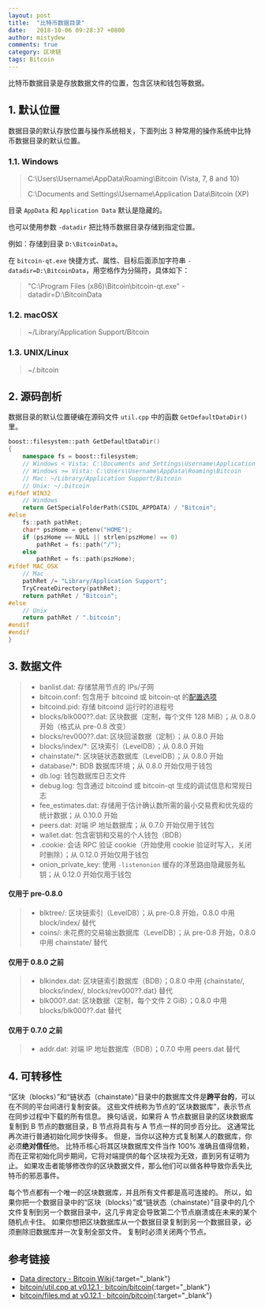 ```yaml
---
layout: post
title:  "比特币数据目录"
date:   2018-10-06 09:28:37 +0800
author: mistydew
comments: true
category: 区块链
tags: Bitcoin
---
```

比特币数据目录是存放数据文件的位置，包含区块和钱包等数据。

## 1. 默认位置

数据目录的默认存放位置与操作系统相关，下面列出 3 种常用的操作系统中比特币数据目录的默认位置。

### 1.1. Windows

> C:\Users\Username\AppData\Roaming\Bitcoin (Vista, 7, 8 and 10)
> 
> C:\Documents and Settings\Username\Application Data\Bitcoin (XP)

目录 `AppData` 和 `Application Data` 默认是隐藏的。

也可以使用参数 `-datadir` 把比特币数据目录存储到指定位置。

例如：存储到目录 `D:\BitcoinData`。

在 `bitcoin-qt.exe` 快捷方式、属性、目标后面添加字符串 `-datadir=D:\BitcoinData`，用空格作为分隔符，具体如下：

> "C:\Program Files (x86)\Bitcoin\bitcoin-qt.exe" -datadir=D:\BitcoinData

### 1.2. macOSX

> ~/Library/Application Support/Bitcoin

### 1.3. UNIX/Linux

> ~/.bitcoin

## 2. 源码剖析

数据目录的默认位置硬编在源码文件 `util.cpp` 中的函数 `GetDefaultDataDir()` 里。

```cpp
boost::filesystem::path GetDefaultDataDir()
{
    namespace fs = boost::filesystem;
    // Windows < Vista: C:\Documents and Settings\Username\Application Data\Bitcoin
    // Windows >= Vista: C:\Users\Username\AppData\Roaming\Bitcoin
    // Mac: ~/Library/Application Support/Bitcoin
    // Unix: ~/.bitcoin
#ifdef WIN32
    // Windows
    return GetSpecialFolderPath(CSIDL_APPDATA) / "Bitcoin";
#else
    fs::path pathRet;
    char* pszHome = getenv("HOME");
    if (pszHome == NULL || strlen(pszHome) == 0)
        pathRet = fs::path("/");
    else
        pathRet = fs::path(pszHome);
#ifdef MAC_OSX
    // Mac
    pathRet /= "Library/Application Support";
    TryCreateDirectory(pathRet);
    return pathRet / "Bitcoin";
#else
    // Unix
    return pathRet / ".bitcoin";
#endif
#endif
}
```

## 3. 数据文件

> * banlist.dat: 存储禁用节点的 IPs/子网
> * bitcoin.conf: 包含用于 bitcoind 或 bitcoin-qt 的[配置选项](/blog/2018/05/running-bitcoin.html)
> * bitcoind.pid: 存储 bitcoind 运行时的进程号
> * blocks/blk000??.dat: 区块数据（定制，每个文件 128 MiB）；从 0.8.0 开始（格式从 pre-0.8 改变）
> * blocks/rev000??.dat: 区块回滚数据（定制）；从 0.8.0 开始
> * blocks/index/*: 区块索引（LevelDB）；从 0.8.0 开始
> * chainstate/*: 区块链状态数据库（LevelDB）；从 0.8.0 开始
> * database/*: BDB 数据库环境；从 0.8.0 开始仅用于钱包
> * db.log: 钱包数据库日志文件
> * debug.log: 包含通过 bitcoind 或 bitcoin-qt 生成的调试信息和常规日志
> * fee_estimates.dat: 存储用于估计确认数所需的最小交易费和优先级的统计数据；从 0.10.0 开始
> * peers.dat: 对端 IP 地址数据库；从 0.7.0 开始仅用于钱包
> * wallet.dat: 包含密钥和交易的个人钱包（BDB）
> * .cookie: 会话 RPC 验证 cookie（开始使用 cookie 验证时写入，关闭时删除）；从 0.12.0 开始仅用于钱包
> * onion_private_key: 使用 `-listenonion` 缓存的洋葱路由隐藏服务私钥；从 0.12.0 开始仅用于钱包

#### 仅用于 pre-0.8.0

> * blktree/: 区块链索引（LevelDB）；从 pre-0.8 开始，0.8.0 中用 block/index/ 替代
> * coins/: 未花费的交易输出数据库（LevelDB）；从 pre-0.8 开始，0.8.0 中用 chainstate/ 替代

#### 仅用于 0.8.0 之前

> * blkindex.dat: 区块链索引数据库（BDB）；0.8.0 中用 {chainstate/, blocks/index/, blocks/rev000??.dat} 替代
> * blk000?.dat: 区块数据（定制，每个文件 2 GiB）；0.8.0 中用 blocks/blk000??.dat 替代

#### 仅用于 0.7.0 之前

> * addr.dat: 对端 IP 地址数据库（BDB）；0.7.0 中用 peers.dat 替代

## 4. 可转移性

“区块（blocks）”和“链状态（chainstate）”目录中的数据库文件是**跨平台的**，可以在不同的平台间进行复制安装。
这些文件统称为节点的“区块数据库”，表示节点在同步过程中下载的所有信息。
换句话说，如果将 A 节点数据目录的区块数据库复制到 B 节点的数据目录，B 节点将具有与 A 节点一样的同步百分比。
这通常比再次进行普通初始化同步快得多。
但是，当你以这种方式复制某人的数据库，你必须**绝对信任**他。
比特币核心将其区块数据库文件当作 100% 准确且值得信赖，而在正常初始化同步期间，它将对端提供的每个区块视为无效，直到另有证明为止。
如果攻击者能够修改你的区块数据文件，那么他们可以做各种导致你丢失比特币的邪恶事件。

每个节点都有一个唯一的区块数据库，并且所有文件都是高可连接的。
所以，如果你把一个数据目录中的“区块（blocks）”或“链状态（chainstate）”目录中的几个文件复制到另一个数据目录中，这几乎肯定会导致第二个节点崩溃或在未来的某个随机点卡住。
如果你想把区块数据库从一个数据目录复制到另一个数据目录，必须删除旧数据库并一次复制全部文件。
复制时必须关闭两个节点。

## 参考链接

* [Data directory - Bitcoin Wiki](https://en.bitcoin.it/wiki/Data_directory){:target="_blank"}
* [bitcoin/util.cpp at v0.12.1 · bitcoin/bitcoin](https://github.com/bitcoin/bitcoin/blob/v0.12.1/src/util.cpp){:target="_blank"}
* [bitcoin/files.md at v0.12.1 · bitcoin/bitcoin](https://github.com/bitcoin/bitcoin/blob/v0.12.1/doc/files.md){:target="_blank"}
